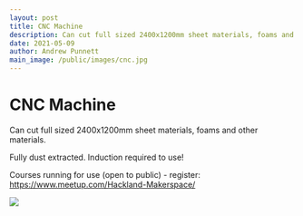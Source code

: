 ```yaml
---
layout: post
title: CNC Machine
description: Can cut full sized 2400x1200mm sheet materials, foams and other materials.
date: 2021-05-09
author: Andrew Punnett
main_image: /public/images/cnc.jpg
---
```


# CNC Machine

 Can cut full sized 2400x1200mm sheet materials, foams and other materials.

Fully dust extracted. Induction required to use!

Courses running for use (open to public) - register: https://www.meetup.com/Hackland-Makerspace/ 

![](/public/images/cnc.jpg)
